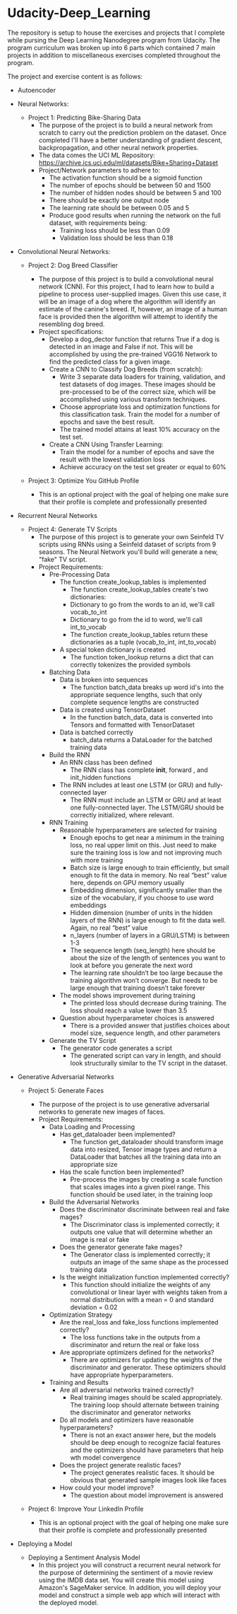 # Udacity-Deep_Learning

The repository is setup to house the exercises and projects that I complete while pursing the Deep Learning Nanodegree program from Udacity. The program curriculum was broken up into 6 parts which contained 7 main projects in addition to miscellaneous exercises completed throughout the program. 

The project and exercise content is as follows:
- Autoencoder
- Neural Networks:

  - Project 1: Predicting Bike-Sharing Data 
    - The purpose of the project is to build a neural network from scratch to carry out the prediction problem on the dataset. Once completed I'll have a better understanding of gradient descent, backpropagation, and other neural network properties. 
    - The data comes the UCI ML Repository: https://archive.ics.uci.edu/ml/datasets/Bike+Sharing+Dataset
    - Project/Network parameters to adhere to:
      - The activation function should be a sigmoid function
      - The number of epochs should be between 50 and 1500
      - The number of hidden nodes should be between 5 and 100
      - There should be exactly one output node 
      - The learning rate should be between 0.05 and 5
      - Produce good results when running the network on the full dataset, with requirements being:
        - Training loss should be less than 0.09 
        - Validation loss should be less than 0.18

- Convolutional Neural Networks:

  - Project 2: Dog Breed Classifier 
    - The purpose of this project is to build a convolutional neural network (CNN). For this project, I had to learn how to build a pipeline to process user-supplied images. Given this use case, it will be an image of a dog where the algorithm will identify an estimate of the canine's breed. If, however, an image of a human face is provided then the algorithm will attempt to identify the resembling dog breed. 
    - Project specifications:
      - Develop a dog_dector function that returns True if a dog is detected in an image and False if not. This will be accomplished by using the pre-trained VGG16 Network to find the predicted class for a given image. 
      - Create a CNN to Classify Dog Breeds (from scratch):
        - Write 3 separate data loaders for training, validation, and test datasets of dog images. These images should be pre-processed to be of the correct size, which will be accomplished using various transform techniques. 
        - Choose appropriate loss and optimization functions for this classification task. Train the model for a number of epochs and save the best result.
        - The trained model attains at least 10% accuracy on the test set. 
      - Create a CNN Using Transfer Learning:
        - Train the model for a number of epochs and save the result with the lowest validation loss
        - Achieve accuracy on the test set greater or equal to 60%

  - Project 3: Optimize You GitHub Profile
    - This is an optional project with the goal of helping one make sure that their profile is complete and professionally presented

- Recurrent Neural Networks

  - Project 4: Generate TV Scripts
    - The purpose of this project is to generate your own Seinfeld TV scripts using RNNs using a Seinfeld dataset of scripts from 9 seasons. The Neural Network you'll build will generate a new, "fake" TV script.
    - Project Requirements:
      - Pre-Processing Data
        - The function create_lookup_tables is implemented     
          - The function create_lookup_tables create's two dictionaries:
          - Dictionary to go from the words to an id, we'll call vocab_to_int
          - Dictionary to go from the id to word, we'll call int_to_vocab
          - The function create_lookup_tables return these dictionaries as a tuple (vocab_to_int, int_to_vocab)    
        - A special token dictionary is created
          - The function token_lookup returns a dict that can correctly tokenizes the provided symbols
      - Batching Data
        - Data is broken into sequences
          - The function batch_data breaks up word id's into the appropriate sequence lengths, such that only complete sequence lengths are constructed
        - Data is created using TensorDataset
          - In the function batch_data, data is converted into Tensors and formatted with TensorDataset
        - Data is batched correctly
          - batch_data returns a DataLoader for the batched training data
      - Build the RNN 
        - An RNN class has been defined
          - The RNN class has complete __init__, forward , and init_hidden functions
        - The RNN includes at least one LSTM (or GRU) and fully-connected layer
          - The RNN must include an LSTM or GRU and at least one fully-connected layer. The LSTM/GRU should be correctly initialized, where relevant.
      - RNN Training  
        - Reasonable hyperparameters are selected for training
          - Enough epochs to get near a minimum in the training loss, no real upper limit on this. Just need to make sure the training loss is low and not improving much with more training
          - Batch size is large enough to train efficiently, but small enough to fit the data in memory. No real “best” value here, depends on GPU memory usually
          - Embedding dimension, significantly smaller than the size of the vocabulary, if you choose to use word embeddings
          - Hidden dimension (number of units in the hidden layers of the RNN) is large enough to fit the data well. Again, no real “best” value
          - n_layers (number of layers in a GRU/LSTM) is between 1-3
          - The sequence length (seq_length) here should be about the size of the length of sentences you want to look at before you generate the next word
          - The learning rate shouldn’t be too large because the training algorithm won’t converge. But needs to be large enough that training doesn’t take forever
        - The model shows improvement during training
          - The printed loss should decrease during training. The loss should reach a value lower than 3.5
        - Question about hyperparameter choices is answered  
          - There is a provided answer that justifies choices about model size, sequence length, and other parameters
      - Generate the TV Script  
        - The generator code generates a script 
          - The generated script can vary in length, and should look structurally similar to the TV script in the dataset.

- Generative Adversarial Networks

  - Project 5: Generate Faces
    - The purpose of the project is to use generative adversarial networks to generate new images of faces. 
    - Project Requirements:
      - Data Loading and Processing
        - Has get_dataloader been implemented? 
          - The function get_dataloader should transform image data into resized, Tensor image types and return a DataLoader that batches all the training data into an appropriate size
        - Has the scale function been implemented? 
          - Pre-process the images by creating a scale function that scales images into a given pixel range. This function should be used later, in the training loop   
      - Build the Adversarial Networks 
        - Does the discriminator discriminate between real and fake mages?
          - The Discriminator class is implemented correctly; it outputs one value that will determine whether an image is real or fake
        - Does the generator generate fake mages?
          - The Generator class is implemented correctly; it outputs an image of the same shape as the processed training data
        - Is the weight initialization function implemented correctly? 
          -  This function should initialize the weights of any convolutional or linear layer with weights taken from a normal distribution with a mean = 0 and standard deviation = 0.02
      - Optimization Strategy
        - Are the real_loss and fake_loss functions implemented correctly?
          - The loss functions take in the outputs from a discriminator and return the real or fake loss 
        - Are appropriate optimizers defined for the networks? 
          - There are optimizers for updating the weights of the discriminator and generator. These optimizers should have appropriate hyperparameters. 
      - Training and Results 
        - Are all adversarial networks trained correctly?
          - Real training images should be scaled appropriately. The training loop should alternate between training the discriminator and generator networks
        - Do all models and optimizers have reasonable hyperparameters?
          - There is not an exact answer here, but the models should be deep enough to recognize facial features and the optimizers should have parameters that help wth model convergence 
        - Does the project generate realistic faces?
          - The project generates realistic faces. It should be obvious that generated sample images look like faces 
        - How could your model improve?
          - The question about model improvement is answered 
           
  - Project 6: Improve Your LinkedIn Profile
    - This is an optional project with the goal of helping one make sure that their profile is complete and professionally presented 

- Deploying a Model

  - Deploying a Sentiment Analysis Model
    - In this project you will construct a recurrent neural network for the purpose of determining the sentiment of a movie review using the IMDB data set. You will create this model using Amazon's SageMaker service. In addition, you will deploy your model and construct a simple web app which will interact with the deployed model.    
    
